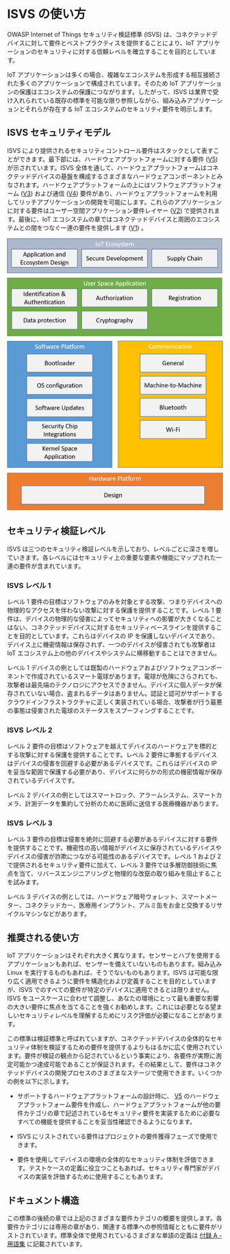 # ISVS の使い方

OWASP Internet of Things セキュリティ検証標準 (ISVS) は、コネクテッドデバイスに対して要件とベストプラクティスを提供することにより、IoT アプリケーションのセキュリティに対する信頼レベルを確立することを目的としています。

IoT アプリケーションは多くの場合、複雑なエコシステムを形成する相互接続された多くのアプリケーションで構成されています。そのため IoT アプリケーションの保護はエコシステムの保護につながります。したがって、ISVS は業界で受け入れられている既存の標準を可能な限り参照しながら、組み込みアプリケーションとそれらが存在する IoT エコシステムのセキュリティ要件を明示します。

## ISVS セキュリティモデル

ISVS により提供されるセキュリティコントロール要件はスタックとして表すことができます。最下部には、ハードウェアプラットフォームに対する要件 ([V5](V5-Hardware_Platform_Requirements.md)) が示されています。ISVS 全体を通して、ハードウェアプラットフォームはコネクテッドデバイスの基盤を構成するさまざまなハードウェアコンポーネントとみなされます。ハードウェアプラットフォームの上にはソフトウェアプラットフォーム ([V3](V3-Software_Platform_Requirements.md)) および通信 ([V4](V4-Communication_Requirements.md)) 要件があり、ハードウェアプラットフォームを利用してリッチアプリケーションの開発を可能にします。これらのアプリケーションに対する要件はユーザー空間アプリケーション要件レイヤー ([V2](V2-User_Space_Application_Requirements.md)) で提供されます。最後に、IoT エコシステムの章ではコネクテッドデバイスと周囲のエコシステムとの間をつなぐ一連の要件を提供します ([V1](V1-IoT_Ecosystem_Requirements.md)) 。

![](./images/ISVS-Overview-small.png)



## セキュリティ検証レベル
ISVS は三つのセキュリティ検証レベルを示しており、レベルごとに深さを増していきます。各レベルにはセキュリティ上の重要な要素や機能にマップされた一連の要件が含まれています。

### ISVS レベル 1
レベル 1 要件の目標はソフトウェアのみを対象とする攻撃、つまりデバイスへの物理的なアクセスを伴わない攻撃に対する保護を提供することです。レベル 1 要件は、デバイスの物理的な侵害によってセキュリティへの影響が大きくなることはない、コネクテッドデバイスに対するセキュリティベースラインを提供することを目的としています。これらはデバイスの IP を保護しないデバイスであり、デバイス上に機密情報は保存されず、一つのデバイスが侵害されても攻撃者は IoT エコシステム上の他のデバイスやシステムに横移動することはできません。

レベル 1 デバイスの例としては既製のハードウェアおよびソフトウェアコンポーネントで作成されているスマート電球があります。電球が危険にさらされても、攻撃者は最先端のテクノロジにアクセスできません。デバイスに個人データが保存されていない場合、盗まれるデータはありません。認証と認可がサポートするクラウドインフラストラクチャに正しく実装されている場合、攻撃者が行う最悪の事態は侵害された電球のステータスをスプーフィングすることです。

### ISVS レベル 2
レベル 2 要件の目標はソフトウェアを越えてデバイスのハードウェアを標的とする攻撃に対する保護を提供することです。レベル 2 要件に準拠するデバイスはデバイスの侵害を回避する必要があるデバイスです。これらはデバイスの IP を妥当な範囲で保護する必要があり、デバイスに何らかの形式の機密情報が保存されているデバイスです。

レベル 2 デバイスの例としてはスマートロック、アラームシステム、スマートカメラ、計測データを集約して分析のために医師に送信する医療機器があります。

### ISVS レベル 3
レベル 3 要件の目標は侵害を絶対に回避する必要があるデバイスに対する要件を提供することです。機密性の高い情報がデバイスに保存されているデバイスやデバイスの侵害が詐欺につながる可能性のあるデバイスです。レベル 1 および 2 で提供されるセキュリティ要件に加えて、レベル 3 要件では多層防御技術に焦点を当て、リバースエンジニアリングと物理的な改竄の取り組みを阻止することを試みます。

レベル 3 デバイスの例としては、ハードウェア暗号ウォレット、スマートメーター、コネクテッドカー、医療用インプラント、アルミ缶をお金と交換するリサイクルマシンなどがあります。

## 推奨される使い方
IoT アプリケーションはそれぞれ大きく異なります。センサーとハブを使用するアプリケーションもあれば、センサーを備えていないものもあります。組み込み Linux を実行するものもあれば、そうでないものもあります。ISVS は可能な限り広く適用できるように要件を構造化および定義することを目的としていますが、ISVS でのすべての要件が特定のデバイスに適用できるとは限りません。ISVS をユースケースに合わせて調整し、あなたの環境にとって最も重要な影響の大きい要件に焦点を当てることを強くお勧めします。これには必要となる望ましいセキュリティレベルを理解するためにリスク評価が必要になることがあります。

この標準は検証標準と呼ばれていますが、コネクテッドデバイスの全体的なセキュリティ体制を検証するための要件を提供するよりもはるかに広く使用されています。要件が検証の観点から記されているという事実により、各要件が実際に測定可能かつ達成可能であることが保証されます。その結果として、要件はコネクテッドデバイスの開発プロセスのさまざまなステージで使用できます。いくつかの例を以下に示します。

- サポートするハードウェアプラットフォームの設計時に、 [V5](V5-Hardware_Platform_Requirements.md) のハードウェアプラットフォーム要件を作成し、ハードウェアプラットフォームが他の要件カテゴリの章で記述されているセキュリティ要件を実装するために必要なすべての機能を提供することを妥当性確認できるようになります。

- ISVS にリストされている要件はプロジェクトの要件獲得フェーズで使用できます。

- 要件を使用してデバイスの環境の全体的なセキュリティ体制を評価できます。テストケースの定義に役立つこともあれば、セキュリティ専門家がデバイスの実装を評価するために使用することもあります。


## ドキュメント構造
この標準の後続の章では上記のさまざまな要件カテゴリの概要を提供します。各要件カテゴリには専用の章があり、関連する標準への参照情報とともに要件がリストされています。標準全体で使用されているさまざまな単語の定義は [付録 A - 用語集](Appendix_A-Glossary.md) に記載されています。

